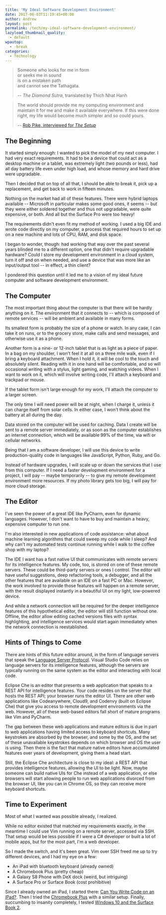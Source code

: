 ```yaml
---
title: 'My Ideal Software Development Environment'
date: 2017-06-03T11:19:45+00:00
author: Andrew
layout: post
permalink: /tech/my-ideal-software-development-environment/
lazyload_thumbnail_quality:
  - default
wpautop:
  - -break
categories:
  - Technology
---
```

> Someone who looks for me in form  
> or seeks me in sound  
> is on a mistaken path  
> and cannot see the Tathagata.  
>
> -- *The Diamond Sutra*, translated by Thich Nhat Hanh

> The world should provide me my computing environment and maintain it for me and make it available everywhere. If this were done right, my life would become much simpler and so could yours.
>
> -- [Rob Pike, interviewed for *The Setup*](https://usesthis.com/interviews/rob.pike/)

## The Beginning

It started simply enough: I wanted to pick the model of my next computer. I had very exact requirements. It had to be a device that could act as a desktop machine or a tablet, was extremely light (two pounds or less), had all day battery life even under high load, and whose memory and hard drive were upgradable.

Then I decided that on top of all that, I should be able to break it, pick up a replacement, and get back to work in fifteen minutes.

Nothing on the market had all of these features. There were hybrid laptops available -- Microsoft in particular makes some good ones, it seems -- but they were either soldered together and thus not upgradable, were quite expensive, or both. And all but the Surface Pro were too heavy!

The requirements didn't even fit my method of working. I used a big IDE and wrote code directly on my computer, a process that required hours to set up on a new machine and lots of CPU, RAM, and disk space.

I began to wonder, though: had working that way over the past several years blinded me to a different option, one that didn't require upgradable hardware? Could I store my development environment in a cloud system, turn it off and on when needed, and use a device that was more like an input/output tool -- in effect, a thin client?

I pondered this question until it led me to a vision of my ideal future computer and software development environment.

## The Computer

The most important thing about the computer is that there will be hardly anything on it. The environment that it connects to -- which is composed of remote services -- will be ambient and available in many forms.

Its smallest form is probably the size of a phone or watch. In any case, I can take it on runs, or to the grocery store, make calls and send messages, and otherwise use it as a phone.

Another form is a nine- or 12-inch tablet that is as light as a piece of paper. In a bag on my shoulder, I won't feel it at all on a three mile walk, even if I bring a keyboard attachment. When I hold it, it will be cool to the touch and absolutely silent. Reading with it in one hand will be comfortable, and so will occasional writing with a stylus, light gaming, and watching videos. When I want to work on it, which will involve writing code, I'll attach a keyboard and trackpad or mouse.

If the tablet form isn't large enough for my work, I'll attach the computer to a larger screen.

The only time I will need power will be at night, when I charge it, unless it can charge itself from solar cells. In either case, I won't think about the battery at all during the day.

Data stored on the computer will be used for caching. Data I create will be sent to a remote server immediately, or as soon as the computer establishes an internet connection, which will be available 99% of the time, via wifi or cellular networks.

Being that I am a software developer, I will use this device to write production-quality code in languages like JavaScript, Python, Ruby, and Go.

Instead of hardware upgrades, I will scale up or down the services that I use from this computer. If I need a faster development environment for a project, I will pay -- maybe temporarily -- to give my remote development environment more resources. If my photo library gets too big, I will pay for more cloud storage.

## The Editor

I've seen the power of a great IDE like PyCharm, even for dynamic languages. However, I don't want to have to buy and maintain a heavy, expensive computer to run one.

I'm also interested in new applications of code assistance: what about machine learning algorithms that could sweep my code while I sleep? And why can't my automated tests continue running while I walk to the coffee shop with my laptop?

The IDE I want has a fast native UI that communicates with remote servers for its intelligence features. My code, too, is stored on one of these remote servers. These could be third-party servers or ones I control. The editor will have useful suggestions, deep refactoring tools, a debugger, and all the other features that are available on an IDE on a fast PC or Mac. However, the work involved to provide those features will happen on a remote server, with the result displayed instantly in a beautiful UI on my light, low-powered device.

And while a network connection will be required for the deeper intelligence features of this hypothetical editor, the editor will still function without one. Offline, the editor allow editing cached versions files with syntax highlighting, and intelligence services would start again immediately when the network connection is reestablished.

## Hints of Things to Come

There are hints of this future editor around, in the form of language servers that speak the [Language Server Protocol](http://langserver.org/). Visual Studio Code relies on language servers for its intelligence features, although the servers are typically running on the same system as the editor and interacting with local code.

Eclipse Che is an editor that presents a web application that speaks to a REST API for intelligence features. Your code resides on the server that hosts the REST API; your browser runs the editor UI. There are other web applications like Codeanywhere, Cloud9, and Codenvy (built on Eclipse Che) that give you access to remote development environments via the web. However, all of these web-based editors fall short of mature programs like Vim and PyCharm.

The gap between these web applications and mature editors is due in part to web applications having limited access to keyboard shortcuts. Many keystrokes are absorbed by the browser, and some by the OS, and the set of these unavailable keystrokes depends on which browser and OS the user is using. Then there is the fact that mature native editors have accumulated features over years of development, giving them a head start.

Still, the Eclipse Che architecture is close to my ideal: a REST API that provides intelligence features, allowing the UI to be light. Now, maybe someone can build native UIs for Che instead of a web application, or else browsers will start allowing people to run web applications divorced from the browser UI, like you can in Chrome OS, so they can receive more keyboard shortcuts.

## Time to Experiment

Most of what I wanted was possible already, I realized.

While no editor existed that matched my requirements exactly, in the meantime I could use Vim running on a remote server, accessed via SSH. That setup would be less possible if I were a C# developer or built a lot of mobile apps, but for the most part, I'm a web developer.

So I made the switch, and it's been great. Vim over SSH freed me up to try different devices, and I had my eye on a few:

* An iPad with bluetooth keyboard (already owned)
* A Chromebook Plus (pretty cheap)
* A Galaxy S8 Phone with DeX dock (weird, but intriguing)
* A Surface Pro or Surface Book (cost prohibitive)

Since I already owned an iPad, I started there: [Can You Write Code on an iPad?](/tech/can-you-write-code-on-an-ipad/). Then I tried the [Chromebook Plus](/technology/can-you-code-on-a-chromebook-plus/) with a similar setup. Finally, succumbing to insanity completely, I tested [Windows 10 and the Surface Book 2](https://andrewbrookins.com/technology/using-windows-10-and-the-surface-book-2-for-web-development/).
